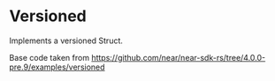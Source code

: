 # Versioned

Implements a versioned Struct.

Base code taken from https://github.com/near/near-sdk-rs/tree/4.0.0-pre.9/examples/versioned


